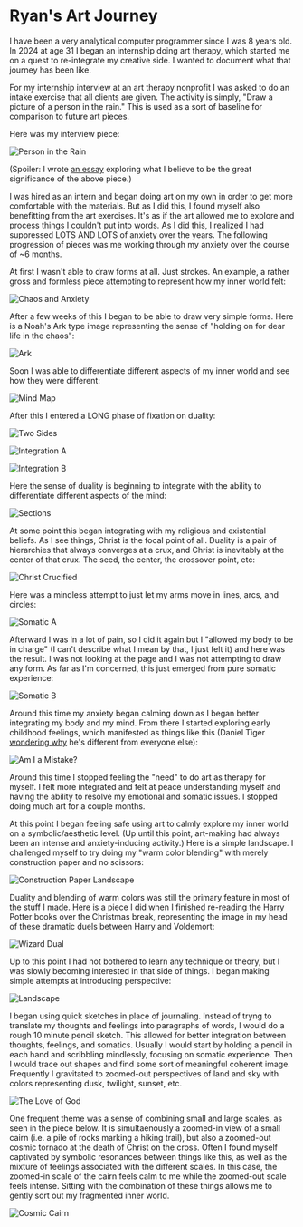 # Ryan's Art Journey
I have been a very analytical computer programmer since I was 8 years old. In 2024 at age 31 I began an internship doing art therapy, which started me on a quest to re-integrate my creative side. I wanted to document what that journey has been like.

For my internship interview at an art therapy nonprofit I was asked to do an intake exercise that all clients are given. The activity is simply, "Draw a picture of a person in the rain." This is used as a sort of baseline for comparison to future art pieces.

Here was my interview piece:

![Person in the Rain](/pics/2024_01_PersonInTheRain.png)

(Spoiler: I wrote [an essay](https://ryanclewis.substack.com/p/whispers-of-my-vanished-twin) exploring what I believe to be the great significance of the above piece.)

I was hired as an intern and began doing art on my own in order to get more comfortable with the materials. But as I did this, I found myself also benefitting from the art exercises. It's as if the art allowed me to explore and process things I couldn't put into words. As I did this, I realized I had suppressed LOTS AND LOTS of anxiety over the years. The following progression of pieces was me working through my anxiety over the course of ~6 months.

At first I wasn't able to draw forms at all. Just strokes. An example, a rather gross and formless piece attempting to represent how my inner world felt:

![Chaos and Anxiety](/pics/2024_02_ChaosAndAnxiety.png)

After a few weeks of this I began to be able to draw very simple forms. Here is a Noah's Ark type image representing the sense of "holding on for dear life in the chaos":

![Ark](/pics/2024_03_Ark.png)

Soon I was able to differentiate different aspects of my inner world and see how they were different:

![Mind Map](/pics/2024_04_MindMap.png)

After this I entered a LONG phase of fixation on duality:

![Two Sides](/pics/2024_05_TwoSides.png)

![Integration A](/pics/2024_06_IntegrationA.png)

![Integration B](/pics/2024_07_IntegrationB.png)

Here the sense of duality is beginning to integrate with the ability to differentiate different aspects of the mind:

![Sections](/pics/2024_08_Sections.png)

At some point this began integrating with my religious and existential beliefs. As I see things, Christ is the focal point of all. Duality is a pair of hierarchies that always converges at a crux, and Christ is inevitably at the center of that crux. The seed, the center, the crossover point, etc:

![Christ Crucified](/pics/2024_09_ChristCrucified.png)

Here was a mindless attempt to just let my arms move in lines, arcs, and circles:

![Somatic A](/pics/2024_10_SomaticA.png)

Afterward I was in a lot of pain, so I did it again but I "allowed my body to be in charge" (I can't describe what I mean by that, I just felt it) and here was the result. I was not looking at the page and I was not attempting to draw any form. As far as I'm concerned, this just emerged from pure somatic experience:

![Somatic B](/pics/2024_11_SomaticB.png)

Around this time my anxiety began calming down as I began better integrating my body and my mind. From there I started exploring early childhood feelings, which manifested as things like this (Daniel Tiger [wondering why](https://www.youtube.com/watch?v=G8ZQe-aSsk8) he's different from everyone else):

![Am I a Mistake?](/pics/2024_12_AmIAMistake.png)

Around this time I stopped feeling the "need" to do art as therapy for myself. I felt more integrated and felt at peace understanding myself and having the ability to resolve my emotional and somatic issues. I stopped doing much art for a couple months.

At this point I began feeling safe using art to calmly explore my inner world on a symbolic/aesthetic level. (Up until this point, art-making had always been an intense and anxiety-inducing activity.) Here is a simple landscape. I challenged myself to try doing my "warm color blending" with merely construction paper and no scissors:

![Construction Paper Landscape](/pics/2024_13_ConstructionPaperLandscape.png)

Duality and blending of warm colors was still the primary feature in most of the stuff I made. Here is a piece I did when I finished re-reading the Harry Potter books over the Christmas break, representing the image in my head of these dramatic duels between Harry and Voldemort:

![Wizard Dual](/pics/2025_01_WizardDuel.png)

Up to this point I had not bothered to learn any technique or theory, but I was slowly becoming interested in that side of things. I began making simple attempts at introducing perspective:

![Landscape](/pics/2025_02_Landscape.png)

I began using quick sketches in place of journaling. Instead of tryng to translate my thoughts and feelings into paragraphs of words, I would do a rough 10 minute pencil sketch. This allowed for better integration between thoughts, feelings, and somatics. Usually I would start by holding a pencil in each hand and scribbling mindlessly, focusing on somatic experience. Then I would trace out shapes and find some sort of meaningful coherent image. Frequently I gravitated to zoomed-out perspectives of land and sky with colors representing dusk, twilight, sunset, etc.

![The Love of God](/pics/2025_03_TheLoveOfGod.png)

One frequent theme was a sense of combining small and large scales, as seen in the piece below. It is simultaenously a zoomed-in view of a small cairn (i.e. a pile of rocks marking a hiking trail), but also a zoomed-out cosmic tornado at the death of Christ on the cross. Often I found myself captivated by symbolic resonances between things like this, as well as the mixture of feelings associated with the different scales. In this case, the zoomed-in scale of the cairn feels calm to me while the zoomed-out scale feels intense. Sitting with the combination of these things allows me to gently sort out my fragmented inner world.

![Cosmic Cairn](/pics/2025_04_CosmicCairn.png)

